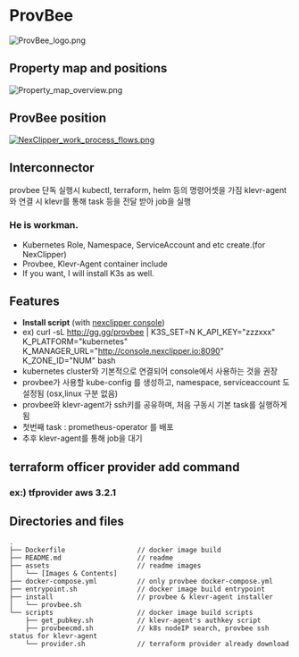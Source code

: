# ProvBee
![ProvBee_logo.png](https://github.com/NexClipper/provbee/raw/master/assets/ProvBee_logo.png)

## Property map and positions
![Property_map_overview.png](https://github.com/NexClipper/provbee/raw/master/assets/Property_map_overview.png)

## ProvBee position
[![NexClipper_work_process_flows.png](https://raw.githubusercontent.com/NexClipper/provbee/master/assets/NexClipper_work_process_flows.png)](https://www.youtube.com/watch?v=yg-TvT8-qw8)

## Interconnector
provbee 단독 실행시 kubectl, terraform, helm 등의 명령어셋을 가짐
klevr-agent와 연결 시 klevr를 통해 task 등을 전달 받아 job을 실행

### He is workman.  
* Kubernetes Role, Namespace, ServiceAccount and etc create.(for NexClipper)  
* Provbee, Klevr-Agent container include  
* If you want, I will install K3s as well.  

## Features
* **Install script** (with [nexclipper console](https://github.com/NexClipper/nexclipper-server))    
 * ex) curl -sL http://gg.gg/provbee | K3S_SET=N K_API_KEY="zzzxxx" K_PLATFORM="kubernetes" K_MANAGER_URL="http://console.nexclipper.io:8090" K_ZONE_ID="NUM" bash
 * kubernetes cluster와 기본적으로 연결되어 console에서 사용하는 것을 권장
 * provbee가 사용할 kube-config 를 생성하고, namespace, serviceaccount 도 설정됨 (osx,linux 구분 없음)
 * provbee와 klevr-agent가 ssh키를 공유하며, 처음 구동시 기본 task를 실행하게 됨
 * 첫번째 task : prometheus-operator 를 배포
 * 추후 klevr-agent를 통해 job을 대기

## terraform officer provider add command
### ex:) tfprovider aws 3.2.1

## Directories and files
```
.
├── Dockerfile                  // docker image build
├── README.md                   // readme 
├── assets                      // readme images
│   └── [Images & Contents]
├── docker-compose.yml          // only provbee docker-compose.yml
├── entrypoint.sh               // docker image build entrypoint
├── install                     // provbee & klevr-agent installer
│   └── provbee.sh
└── scripts                     // docker image build scripts
    ├── get_pubkey.sh           // klevr-agent's authkey script
    ├── provbeecmd.sh           // k8s nodeIP search, provbee ssh status for klevr-agent
    └── provider.sh             // terraform provider already download
```